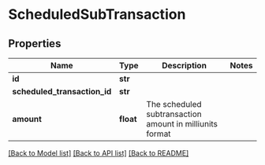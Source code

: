 # ScheduledSubTransaction

## Properties
Name | Type | Description | Notes
------------ | ------------- | ------------- | -------------
**id** | **str** |  | 
**scheduled_transaction_id** | **str** |  | 
**amount** | **float** | The scheduled subtransaction amount in milliunits format | 

[[Back to Model list]](../README.md#documentation-for-models) [[Back to API list]](../README.md#documentation-for-api-endpoints) [[Back to README]](../README.md)


